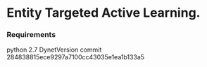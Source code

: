 # **E**ntity **T**argeted **A**ctive **L**earning.

### Requirements
python 2.7 
DynetVersion commit 284838815ece9297a7100cc43035e1ea1b133a5
